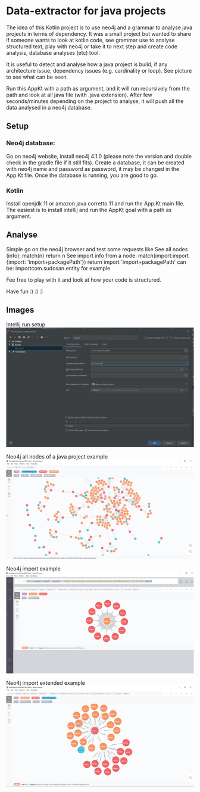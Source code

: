 # Data-extractor for java projects
The idea of this Kotlin project is to use neo4j and a grammar to analyse java projects 
in terms of dependency. It was a small project but wanted to share if someone wants to
look at kotlin code, see grammar use to analyse structured text, play with neo4j or
take it to next step and create code analysis, database analyses (etc) tool.

It is useful to detect and analyse how a java project is build, if any architecture issue,
dependency issues (e.g. cardinality or loop). See picture to see what can be seen.

Run this AppKt with a path as argument, and it will run recursively from the path and 
look at all java file (with .java extension).
After few seconds/minutes depending on the project to analyse,
it will push all the data analysed in a neo4j database.

## Setup
### Neo4j database: 
Go on neo4j website, install neo4j 4.1.0 (please note the version and double check in the
gradle file if it still fits).
Create a database, it can be created with neo4j name and password as password, it may 
be changed in the App.Kt file.
Once the database is running, you are good to go.

### Kotlin
Install openjdk 11 or amazon java corretto 11 and run the App.Kt main file.
The easiest is to install intellij and run the AppKt goal with a path as argument.


## Analyse
Simple go on the neo4j browser and test some requests like
See all nodes (info):
match(n) return n
See import info from a node:
match(import:import {import: 'import+packagePath'}) return import
'import+packagePath' can be: importcom.sudosan.entity for example

Fee free to play with it and look at how your code is structured.

Have fun :) :) :) 

## Images

Intellij run setup
![Image 1](https://github.com/juliennix/data-extractor/blob/master/images/2020-08-08%2020_20_51-data-extractor.png?raw=true "Data extractor intellij")

Neo4j all nodes of a java project example
![Image 2](https://github.com/juliennix/data-extractor/blob/master/images/2020-08-08%2022_21_33-neo4j3.png?raw=true "Neo4j all nodes of a project example")

Neo4j import example
![Image 3](https://github.com/juliennix/data-extractor/blob/master/images/2020-08-08%2022_15_26-neo4j_import.png?raw=true "Neo4j import example")

Neo4j import extended example
![Image 4](https://github.com/juliennix/data-extractor/blob/master/images/2020-08-08%2022_16_23-neo4j2.png?raw=true "Neo4j import extended example")
